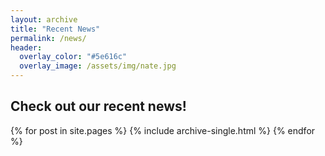 ```yaml
---
layout: archive
title: "Recent News"
permalink: /news/
header:
  overlay_color: "#5e616c"
  overlay_image: /assets/img/nate.jpg
---
```

## Check out our recent news!

{% for post in site.pages %}
  {% include archive-single.html %}
{% endfor %}
